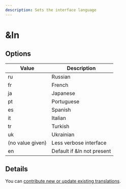 ```yaml
---
description: Sets the interface language
---
```


# \&ln

## Options

| Value            | Description                 |
| ---------------- | --------------------------- |
| ru               | Russian                     |
| fr               | French                      |
| ja               | Japanese                    |
| pt               | Portuguese                  |
| es               | Spanish                     |
| it               | Italian                     |
| tr               | Turkish                     |
| uk               | Ukrainian                   |
| (no value given) | Less verbose interface      |
| en               | Default if \&ln not present |

## Details

You can [contribute new or update existing translations](https://github.com/steveseguin/obsninja/tree/master/translations).
